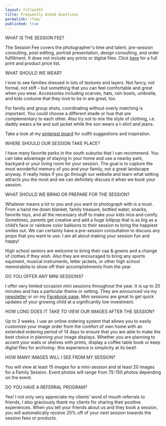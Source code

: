 ```yaml
---
layout: fullwidth
title: Frequently Asked Questions
permalink: /faq/
published: true
---
```


WHAT IS THE SESSION FEE?

The Session Fee covers the photographer's time and talent, pre-session consulting, post-editing, portrait presentation, design consulting, and order fulfillment. It does not include any prints or digital files. Click [here](http://candidgiggles.github.io/pricing-information/) for a full print and product price list.

WHAT SHOULD WE WEAR?

I love to see families dressed in lots of textures and layers. Not fancy, not formal, not stiff – but something that you can feel comfortable and great when you wear. Accessories including scarves, hats, rain boots, umbrella, and kids costume that they love to be in are great, too.

For family and group shots, coordinating without overly matching is important. You could choose a different shade or hue that are complementary to each other. Also try not to mix the style of clothing, i.e. daddy wears a tie and suit jacket while the son wears a t-shirt and jeans.

Take a look at my [pinterest board](https://www.pinterest.com/kmitchell825/clothing-inspiration-for-photo-sessions/) for outfit suggestions and inspiration. 

WHERE SHOULD OUR SESSION TAKE PLACE? 

I have many favorite parks in the south suburbs that I can recommend. You can take advantage of staying in your home and use a nearby park, backyard or your living room for your session. The goal is to capture the most wonderful memory of you and your family, not a great landscape anyway. It really helps if you go through our website and learn what setting attracts you the most and we can definitely discuss it when we book your session.

WHAT SHOULD WE BRING OR PREPARE FOR THE SESSION?

Whatever means a lot to you and you want to photograph with is a must. From a hand me down blanket, family treasure, bottled water, snacks, favorite toys, and all the necessary stuff to make your kids nice and comfy. Sometimes, parents get creative and add a huge lollipop that is as big as a child’s face or rainbow color balloons to their session to bring the happiest smiles out. We can certainly have a pre-session consultation to discuss any props that you want to use. I am all about making your session fun and happy!

High school seniors are welcome to bring their cap & gowns and a change of clothes if they wish. Also they are encouraged to bring any sports equiment, musical instruments, letter jackets, or other high school memorabilia to show off their accomplishments from the year. 

DO YOU OFFER ANY MINI SESSIONS?

I offer very limited occasion mini sessions throughout the year. It is up to 20 minutes and has a particular theme or setting. They are announced via my [newsletter](http://mad.ly/signups/88580/join) or on my [Facebook page](https://www.facebook.com/CandidGiggles). Mini sessions are great to get quick updates of your growing child at a significantly low investment.

HOW LONG DOES IT TAKE TO VIEW OUR IMAGES AFTER THE SESSION?

Up to 2 weeks. I use an online ordering system that allows you to easily customize your image order from the comfort of own home with an extended ordering period of 14 days to ensure that you are able to make the best choice in planning your image displays. Whether you are planning to accent your walls or shelves with prints, display a coffee table book or keep digital files for archiving- this experience is simplicity at its best!
 
HOW MANY IMAGES WILL I SEE FROM MY SESSION?

You will view at least 15 images for a mini-session and at least 20 images for a Family Session. Event photos will range from 75-150 photos depending on the event.

DO YOU HAVE A  REFERRAL PROGRAM?

Yes! I not only very appreciate my clients’ word of mouth referrals to friends, I also graciously thank my clients for sharing their positive experiences. When you tell your friends about us and they book a session, you will automatically receive 20% off of your next session towards the session fees or products.